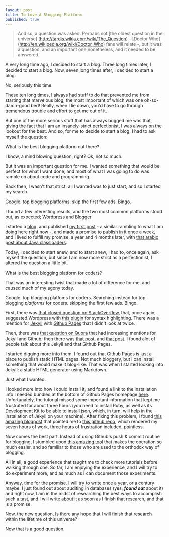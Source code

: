 ```yaml
---
layout: post
title: To Love A Blogging Platform
published: true
---
```


>And so, a question was asked. Perhabs not [the oldest question in the universe] (http://tardis.wikia.com/wiki/The_Question) - [Doctor Who] (http://en.wikipedia.org/wiki/Doctor_Who) fans will relate -, but it was a question, and an important one nonetheless, and it needed to be answered.

A very long time ago, I decided to start a blog. Three long times later, I decided to start a blog. Now, seven long times after, I decided to start a blog.

No, seriously this time.

These ten long times, I always had stuff to do that prevented me from starting that marvelous blog, the most important of which was one oh-so-damn-good bed! Really, when I lie down, you'd have to go through tremendous trouble and effort to get me out of it.

But one of the more serious stuff that has always bugged me was that, giving the fact that I am an insanely-strict perfectionist, I was always on the lookout for the best. And so, for me to decide to start a blog, I had to ask myself the question:

What is the best blogging platform out there?

I know, a mind blowing question, right? Ok, not so much.

But it was an important question for me. I wanted something that would be perfect for what I want done, and most of what I was going to do was ramble on about code and programming.

Back then, I wasn't that strict; all I wanted was to just start, and so I started my search.

Google. top blogging platforms. skip the first few ads. Bingo.

I found a few interesting results, and the two most common platforms stood out, as expected; [Wordpress](http://www.wordpress.com) and [Blogger](http://www.blogger.com).

I started a [blog](http://mustafajnr.blogspot.com), and published [my first post](http://mustafajnr.blogspot.com/2013/01/setting-up-blog-horror.html) - a similar rambling to what I am doing here right now -, and made a promise to publish in it once a week, and I lived to fulfill my promise, a year and 4 months later, with [that arabic post about Java classloaders](http://mustafajnr.blogspot.com/2014/05/java-classloaders.html).

Today, I decided to start anew, and to start anew, I had to, once again, ask myself the question, but since I am now more strict as a perfectionist, I altered the question a little bit.

What is the best blogging platform for coders?

That was an interesting twist that made a lot of difference for me, and caused much of my agony today.

Google. top blogging platfoms for coders. Searching instead for top blogging *platforms* for coders. skipping the first few ads. Bingo.

First, there was [that closed question on StackOverflow](http://stackoverflow.com/questions/24231884/best-blogging-platform-for-programmers), that, once again, suggested Wordpress with [this plugin](https://wordpress.org/plugins/syntaxhighlighter/) for syntax highlighting. There was a mention for [Jekyll](http://jekyllrb.com/) with [Github Pages](https://pages.github.com/) that I didn't look at twice.

Then, there was [that question on Quora](http://www.quora.com/Whats-the-best-blogging-platform-for-programmers) that had increasing mentions for Jekyll and Github; then there was [that post](https://news.ycombinator.com/item?id=8069998), and [that post](http://sixrevisions.com/tools/open-source-blogging-platforms-for-developers/). I found alot of people talk about this Jekyll and that Github Pages.

I started digging more into them. I found out that Github Pages is just a place to publish static HTML pages. Not much bloggery, but I can install something that would make it blog-like. That was when I started looking into Jekyll; a static HTML generator using Markdown.

Just what I wanted.

I looked more into how I could install it, and found a link to the installation info I needed bundled at the bottom of Github Pages homepage [here](https://help.github.com/articles/using-jekyll-with-pages). Unfortunately, the tutorial missed some important information that kept me frustrated for about three hours (you need to install Ruby, as well as its Development Kit to be able to install json, which, in turn, will help in the installation of Jekyll on your machine). After fixing this problem, I found [this amazing blogpost](http://joshualande.com/jekyll-github-pages-poole/) that pointed me to [this github repo](https://github.com/poole/poole), which rendered my seven hours of work, three hours of frustration included, pointless.

Now comes the best part. Instead of using Github's push & commit routine for blogging, I stumbled upon [this amazing tool](http://prose.io) that makes the operation so much easier, and so familiar to those who are used to the orthodox way of blogging.

All in all, a good experience that taught me to check more tutorials before walking through one. So far, I am enjoying the experience, and I will try to do experiment more, and as much as I can document those experiments.

Anyway, time for the promise. I will try to write once a year, or a century maybe. I just found out about auditing in databases (yes, ***found out*** about it) and right now, I am in the midst of researching the best ways to accomplish such a tast, and I will write about it as soon as I finish that research, and that is a promise.

Now, the new question, Is there any hope that I will finish that research within the lifetime of this universe?

Now that is a good question.